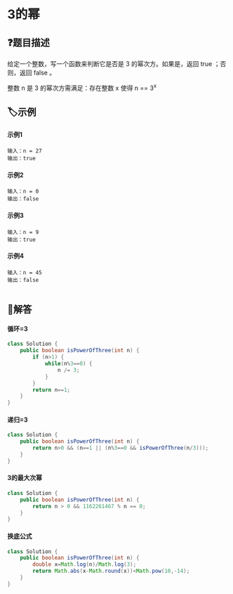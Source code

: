# 3的幂

## ❓题目描述
给定一个整数，写一个函数来判断它是否是 3 的幂次方。如果是，返回 true ；否则，返回 false 。

整数 n 是 3 的幂次方需满足：存在整数 x 使得 n == 3<sup>x</sup>

## 🏷️示例
<!-- tabs:start -->
#### **示例1**
```
输入：n = 27
输出：true
```
#### **示例2**
```
输入：n = 0
输出：false
```
#### **示例3**
```
输入：n = 9
输出：true
```
#### **示例4**
```
输入：n = 45
输出：false
```
<!-- tabs:end -->
```

```
## 👀解答

<!-- tabs:start -->

#### **循环\=3**
```java
class Solution {
    public boolean isPowerOfThree(int n) {
        if (n>1) {
            while(n%3==0) {
                n /= 3;
            }
        }
        return n==1;
    }
}
```
#### **递归\=3**
```java
class Solution {
    public boolean isPowerOfThree(int n) {
        return n>0 && (n==1 || (n%3==0 && isPowerOfThree(n/3)));
    }
}
```
#### **3的最大次幂**
```java
class Solution {
    public boolean isPowerOfThree(int n) {
        return n > 0 && 1162261467 % n == 0;
    }
}
```
#### **换底公式**
```java
class Solution {
    public boolean isPowerOfThree(int n) {
        double x=Math.log(n)/Math.log(3);
        return Math.abs(x-Math.round(x))<Math.pow(10,-14);
    }
}
```
<!-- tabs:end -->
